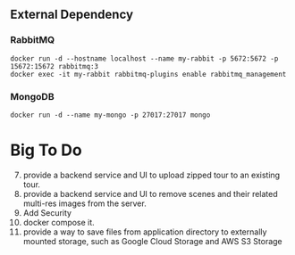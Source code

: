 ## External Dependency
### RabbitMQ
```
docker run -d --hostname localhost --name my-rabbit -p 5672:5672 -p 15672:15672 rabbitmq:3
docker exec -it my-rabbit rabbitmq-plugins enable rabbitmq_management
```
### MongoDB
```
docker run -d --name my-mongo -p 27017:27017 mongo
```

# Big To Do
7. provide a backend service and UI to upload zipped tour to an existing tour.
8. provide a backend service and UI to remove scenes and their related multi-res images from the server.
9. Add Security
10. docker compose it.
11. provide a way to save files from application directory to externally mounted storage, such as Google Cloud Storage and AWS S3 Storage